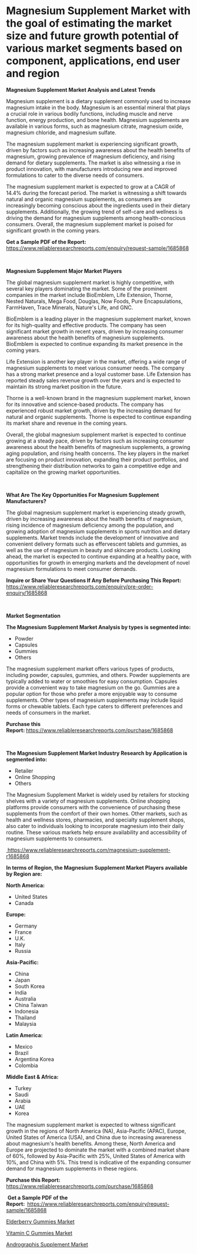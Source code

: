 <p><h1>Magnesium Supplement Market with the goal of estimating the market size and future growth potential of various market segments based on component, applications, end user and region</h1></p><p><strong>Magnesium Supplement Market Analysis and Latest Trends</strong></p>
<p><p>Magnesium supplement is a dietary supplement commonly used to increase magnesium intake in the body. Magnesium is an essential mineral that plays a crucial role in various bodily functions, including muscle and nerve function, energy production, and bone health. Magnesium supplements are available in various forms, such as magnesium citrate, magnesium oxide, magnesium chloride, and magnesium sulfate.</p><p>The magnesium supplement market is experiencing significant growth, driven by factors such as increasing awareness about the health benefits of magnesium, growing prevalence of magnesium deficiency, and rising demand for dietary supplements. The market is also witnessing a rise in product innovation, with manufacturers introducing new and improved formulations to cater to the diverse needs of consumers.</p><p>The magnesium supplement market is expected to grow at a CAGR of 14.4% during the forecast period. The market is witnessing a shift towards natural and organic magnesium supplements, as consumers are increasingly becoming conscious about the ingredients used in their dietary supplements. Additionally, the growing trend of self-care and wellness is driving the demand for magnesium supplements among health-conscious consumers. Overall, the magnesium supplement market is poised for significant growth in the coming years.</p></p>
<p><strong>Get a Sample PDF of the Report:&nbsp;</strong> <a href="https://www.reliableresearchreports.com/enquiry/request-sample/1685868">https://www.reliableresearchreports.com/enquiry/request-sample/1685868</a></p>
<p>&nbsp;</p>
<p><strong>Magnesium Supplement Major Market Players</strong></p>
<p><p>The global magnesium supplement market is highly competitive, with several key players dominating the market. Some of the prominent companies in the market include BioEmblem, Life Extension, Thorne, Nested Naturals, Mega Food, Douglas, Now Foods, Pure Encapsulations, FarmHaven, Trace Minerals, Nature's Life, and GNC.</p><p>BioEmblem is a leading player in the magnesium supplement market, known for its high-quality and effective products. The company has seen significant market growth in recent years, driven by increasing consumer awareness about the health benefits of magnesium supplements. BioEmblem is expected to continue expanding its market presence in the coming years.</p><p>Life Extension is another key player in the market, offering a wide range of magnesium supplements to meet various consumer needs. The company has a strong market presence and a loyal customer base. Life Extension has reported steady sales revenue growth over the years and is expected to maintain its strong market position in the future.</p><p>Thorne is a well-known brand in the magnesium supplement market, known for its innovative and science-based products. The company has experienced robust market growth, driven by the increasing demand for natural and organic supplements. Thorne is expected to continue expanding its market share and revenue in the coming years.</p><p>Overall, the global magnesium supplement market is expected to continue growing at a steady pace, driven by factors such as increasing consumer awareness about the health benefits of magnesium supplements, a growing aging population, and rising health concerns. The key players in the market are focusing on product innovation, expanding their product portfolios, and strengthening their distribution networks to gain a competitive edge and capitalize on the growing market opportunities.</p></p>
<p>&nbsp;</p>
<p><strong>What Are The Key Opportunities For Magnesium Supplement Manufacturers?</strong></p>
<p><p>The global magnesium supplement market is experiencing steady growth, driven by increasing awareness about the health benefits of magnesium, rising incidence of magnesium deficiency among the population, and growing adoption of magnesium supplements in sports nutrition and dietary supplements. Market trends include the development of innovative and convenient delivery formats such as effervescent tablets and gummies, as well as the use of magnesium in beauty and skincare products. Looking ahead, the market is expected to continue expanding at a healthy pace, with opportunities for growth in emerging markets and the development of novel magnesium formulations to meet consumer demands.</p></p>
<p><strong>Inquire or Share Your Questions If Any Before Purchasing This Report:</strong> <a href="https://www.reliableresearchreports.com/enquiry/pre-order-enquiry/1685868">https://www.reliableresearchreports.com/enquiry/pre-order-enquiry/1685868</a></p>
<p>&nbsp;</p>
<p><strong>Market Segmentation</strong></p>
<p><strong>The Magnesium Supplement Market Analysis by types is segmented into:</strong></p>
<p><ul><li>Powder</li><li>Capsules</li><li>Gummies</li><li>Others</li></ul></p>
<p><p>The magnesium supplement market offers various types of products, including powder, capsules, gummies, and others. Powder supplements are typically added to water or smoothies for easy consumption. Capsules provide a convenient way to take magnesium on the go. Gummies are a popular option for those who prefer a more enjoyable way to consume supplements. Other types of magnesium supplements may include liquid forms or chewable tablets. Each type caters to different preferences and needs of consumers in the market.</p></p>
<p><strong>Purchase this Report:&nbsp;</strong><a href="https://www.reliableresearchreports.com/purchase/1685868">https://www.reliableresearchreports.com/purchase/1685868</a></p>
<p>&nbsp;</p>
<p><strong>The Magnesium Supplement Market Industry Research by Application is segmented into:</strong></p>
<p><ul><li>Retailer</li><li>Online Shopping</li><li>Others</li></ul></p>
<p><p>The Magnesium Supplement Market is widely used by retailers for stocking shelves with a variety of magnesium supplements. Online shopping platforms provide consumers with the convenience of purchasing these supplements from the comfort of their own homes. Other markets, such as health and wellness stores, pharmacies, and specialty supplement shops, also cater to individuals looking to incorporate magnesium into their daily routine. These various markets help ensure availability and accessibility of magnesium supplements to consumers.</p></p>
<p><a href="https://www.reliableresearchreports.com/magnesium-supplement-r1685868">&nbsp;https://www.reliableresearchreports.com/magnesium-supplement-r1685868</a></p>
<p><strong>In terms of Region, the Magnesium Supplement Market Players available by Region are:</strong></p>
<p>
    <p> <strong> North America: </strong>
        <ul>
            <li>United States</li>
            <li>Canada</li>
        </ul>
        </p> 
    <p> <strong> Europe: </strong>
        <ul>
            <li>Germany</li>
            <li>France</li>
            <li>U.K.</li>
            <li>Italy</li>
            <li>Russia</li>
        </ul>
        </p> 
    <p> <strong> Asia-Pacific: </strong>
        <ul>
            <li>China</li>
            <li>Japan</li>
            <li>South Korea</li>
            <li>India</li>
            <li>Australia</li>
            <li>China Taiwan</li>
            <li>Indonesia</li>
            <li>Thailand</li>
            <li>Malaysia</li>
        </ul>
        </p> 
    <p> <strong> Latin America: </strong>
        <ul>
            <li>Mexico</li>
            <li>Brazil</li>
            <li>Argentina Korea</li>
            <li>Colombia</li>
        </ul>
        </p> 
    <p> <strong> Middle East & Africa: </strong>
        <ul>
            <li>Turkey</li>
            <li>Saudi</li>
            <li>Arabia</li>
            <li>UAE</li>
            <li>Korea</li>
        </ul>
    </p>
    </p>
<p><p>The magnesium supplement market is expected to witness significant growth in the regions of North America (NA), Asia-Pacific (APAC), Europe, United States of America (USA), and China due to increasing awareness about magnesium's health benefits. Among these, North America and Europe are projected to dominate the market with a combined market share of 60%, followed by Asia-Pacific with 25%, United States of America with 10%, and China with 5%. This trend is indicative of the expanding consumer demand for magnesium supplements in these regions.</p></p>
<p><strong>Purchase this Report: </strong><a href="https://www.reliableresearchreports.com/purchase/1685868">https://www.reliableresearchreports.com/purchase/1685868</a></p>
<p>&nbsp;<strong>Get a Sample PDF of the Report:&nbsp;&nbsp;</strong><a href="https://www.reliableresearchreports.com/enquiry/request-sample/1685868">https://www.reliableresearchreports.com/enquiry/request-sample/1685868</a></p>
<p><strong></strong></p>
<p><p><a href="https://github.com/ashman753/Market-Research-Report-List-1/blob/main/elderberry-gummies-market.md">Elderberry Gummies Market</a></p><p><a href="https://github.com/SashaBeier2023/Market-Research-Report-List-1/blob/main/vitamin-c-gummies-market.md">Vitamin C Gummies Market</a></p><p><a href="https://github.com/LibbySpencer2018/Market-Research-Report-List-1/blob/main/andrographis-supplement-market.md">Andrographis Supplement Market</a></p></p>